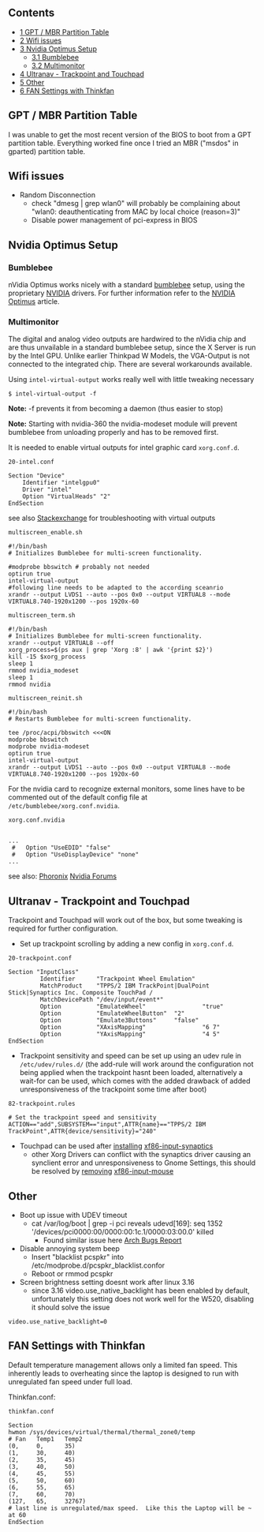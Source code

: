 ## Contents

*   [1 GPT / MBR Partition Table](#GPT_/_MBR_Partition_Table)
*   [2 Wifi issues](#Wifi_issues)
*   [3 Nvidia Optimus Setup](#Nvidia_Optimus_Setup)
    *   [3.1 Bumblebee](#Bumblebee)
    *   [3.2 Multimonitor](#Multimonitor)
*   [4 Ultranav - Trackpoint and Touchpad](#Ultranav_-_Trackpoint_and_Touchpad)
*   [5 Other](#Other)
*   [6 FAN Settings with Thinkfan](#FAN_Settings_with_Thinkfan)

## GPT / MBR Partition Table

I was unable to get the most recent version of the BIOS to boot from a GPT partition table. Everything worked fine once I tried an MBR ("msdos" in gparted) partition table.

## Wifi issues

*   Random Disconnection
    *   check "dmesg | grep wlan0" will probably be complaining about "wlan0: deauthenticating from MAC by local choice (reason=3)"
    *   Disable power management of pci-express in BIOS

## Nvidia Optimus Setup

### Bumblebee

nVidia Optimus works nicely with a standard [bumblebee](/index.php/Bumblebee "Bumblebee") setup, using the proprietary [NVIDIA](/index.php/NVIDIA "NVIDIA") drivers. For further information refer to the [NVIDIA Optimus](/index.php/NVIDIA_Optimus "NVIDIA Optimus") article.

### Multimonitor

The digital and analog video outputs are hardwired to the nVidia chip and are thus unvailable in a standard bumblebee setup, since the X Server is run by the Intel GPU. Unlike earlier Thinkpad W Models, the VGA-Output is not connected to the integrated chip. There are several workarounds available.

Using `intel-virtual-output` works really well with little tweaking necessary

```
$ intel-virtual-output -f

```

**Note:** -f prevents it from becoming a daemon (thus easier to stop)

**Note:** Starting with nvidia-360 the nvidia-modeset module will prevent bumblebee from unloading properly and has to be removed first.

It is needed to enable virtual outputs for intel graphic card `xorg.conf.d`.

 `20-intel.conf` 
```
Section "Device"
    Identifier "intelgpu0"
    Driver "intel"
    Option "VirtualHeads" "2"
EndSection
```

see also [Stackexchange](https://unix.stackexchange.com/questions/321151/do-not-manage-to-activate-hdmi-on-a-laptop-that-has-optimus-bumblebee) for troubleshooting with virtual outputs

 `multiscreen_enable.sh` 
```
#!/bin/bash
# Initializes Bumblebee for multi-screen functionality.

#modprobe bbswitch # probably not needed 
optirun true
intel-virtual-output
#following line needs to be adapted to the according sceanrio
xrandr --output LVDS1 --auto --pos 0x0 --output VIRTUAL8 --mode VIRTUAL8.740-1920x1200 --pos 1920x-60 

```
 `multiscreen_term.sh` 
```
#!/bin/bash
# Initializes Bumblebee for multi-screen functionality.
xrandr --output VIRTUAL8 --off  
xorg_process=$(ps aux | grep 'Xorg :8' | awk '{print $2}')
kill -15 $xorg_process
sleep 1
rmmod nvidia_modeset
sleep 1
rmmod nvidia

```
 `multiscreen_reinit.sh` 
```
#!/bin/bash
# Restarts Bumblebee for multi-screen functionality.

tee /proc/acpi/bbswitch <<<ON
modprobe bbswitch
modprobe nvidia-modeset
optirun true
intel-virtual-output
xrandr --output LVDS1 --auto --pos 0x0 --output VIRTUAL8 --mode VIRTUAL8.740-1920x1200 --pos 1920x-60 

```

For the nvidia card to recognize external monitors, some lines have to be commented out of the default config file at `/etc/bumblebee/xorg.conf.nvidia`.

 `xorg.conf.nvidia` 
```

...
 #   Option "UseEDID" "false"
 #   Option "UseDisplayDevice" "none"
...

```

see also: [Phoronix](http://www.phoronix.com/scan.php?page=news_item&px=OTQxNg) [Nvidia Forums](http://forums.nvidia.com/index.php?showtopic=203600)

## Ultranav - Trackpoint and Touchpad

Trackpoint and Touchpad will work out of the box, but some tweaking is required for further configuration.

*   Set up trackpoint scrolling by adding a new config in `xorg.conf.d`.

 `20-trackpoint.conf` 
```
Section "InputClass"
         Identifier      "Trackpoint Wheel Emulation"
         MatchProduct    "TPPS/2 IBM TrackPoint|DualPoint Stick|Synaptics Inc. Composite TouchPad /
         MatchDevicePath "/dev/input/event*"
         Option          "EmulateWheel"                "true"
         Option          "EmulateWheelButton"  "2"
         Option          "Emulate3Buttons"     "false"
         Option          "XAxisMapping"                "6 7"
         Option          "YAxisMapping"                "4 5"
EndSection
```

*   Trackpoint sensitivity and speed can be set up using an udev rule in `/etc/udev/rules.d/` (the add-rule will work around the configuration not being applied when the trackpoint hasnt been loaded, alternatively a wait-for can be used, which comes with the added drawback of added unresponsiveness of the trackpoint some time after boot)

 `82-trackpoint.rules` 
```
# Set the trackpoint speed and sensitivity
ACTION=="add",SUBSYSTEM=="input",ATTR{name}=="TPPS/2 IBM TrackPoint",ATTR{device/sensitivity}="240"
```

*   Touchpad can be used after [installing](/index.php/Install "Install") [xf86-input-synaptics](https://www.archlinux.org/packages/?name=xf86-input-synaptics)
    *   other Xorg Drivers can conflict with the synaptics driver causing an synclient error and unresponsiveness to Gnome Settings, this should be resolved by [removing](/index.php/Pacman "Pacman") [xf86-input-mouse](https://www.archlinux.org/packages/?name=xf86-input-mouse)

## Other

*   Boot up issue with UDEV timeout
    *   cat /var/log/boot | grep -i pci reveals udevd[169]: seq 1352 '/devices/pci0000:00/0000:00:1c.1/0000:03:00.0' killed
        *   Found similar issue here [Arch Bugs Report](https://bugs.archlinux.org/task/27938)
*   Disable annoying system beep
    *   Insert "blacklist pcspkr" into /etc/modprobe.d/pcspkr_blacklist.confor
    *   Reboot or rmmod pcspkr
*   Screen brightness setting doesnt work after linux 3.16
    *   since 3.16 video.use_native_backlight has been enabled by default, unfortunately this setting does not work well for the W520, disabling it should solve the issue

```
video.use_native_backlight=0

```

## FAN Settings with Thinkfan

Default temperature management allows only a limited fan speed. This inherently leads to overheating since the laptop is designed to run with unregulated fan speed under full load.

Thinkfan.conf:

 `thinkfan.conf` 
```
Section
hwmon /sys/devices/virtual/thermal/thermal_zone0/temp
# Fan   Temp1   Temp2
(0,     0,      35)
(1,     30,     40)
(2,     35,     45)
(3,     40,     50)
(4,     45,     55)
(5,     50,     60)
(6,     55,     65)
(7,     60,     70)
(127,   65,     32767)
# last line is unregulated/max speed.  Like this the Laptop will be ~ at 60
EndSection
```